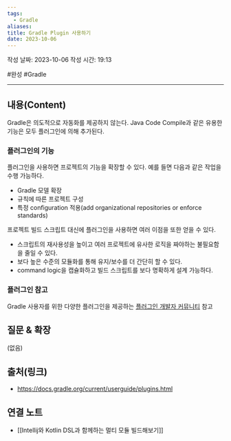 ```yaml
---
tags:
  - Gradle
aliases: 
title: Gradle Plugin 사용하기
date: 2023-10-06
---
```

작성 날짜: 2023-10-06
작성 시간: 19:13

#완성 #Gradle

----
## 내용(Content)

Gradle은 의도적으로 자동화를 제공하지 않는다.  Java Code Compile과 같은 유용한 기능은 모두 플러그인에 의해 추가된다. 

### 플러그인의 기능

플러그인을 사용하면 프로젝트의 기능을 확장할 수 있다. 예를 들면 다음과 같은 작업을 수행 가능하다.

- Gradle 모델 확장
- 규칙에 따른 프로젝트 구성
- 특정 configuration 적용(add organizational repositories or enforce standards)

프로젝트 빌드 스크립트 대신에 플러그인을 사용하면 여러 이점을 또한 얻을 수 있다.

- 스크립트의 재사용성을 높이고 여러 프로젝트에 유사한 로직을 짜야하는 불필요함을 줄일 수 있다.
- 보다 높은 수준의 모듈화를 통해 유지/보수를 더 간단히 할 수 있다.
- command logic을 캡슐화하고 빌드 스크립트를 보다 명확하게 설계 가능하다.


### 플러그인 참고

Gradle 사용자를 위한 다양한 플러그인을 제공하는 [플러그인 개발자 커뮤니티](https://plugins.gradle.org/?_gl=1*px7vbx*_ga*MTk1ODI1ODcyMy4xNjk2NDk2MDgx*_ga_7W7NC6YNPT*MTY5NzQ1NTUwNC42LjEuMTY5NzQ2MDA5Mi4yOC4wLjA.) 참고



## 질문 & 확장

(없음)

## 출처(링크)
- https://docs.gradle.org/current/userguide/plugins.html

## 연결 노트
- [[Intellij와 Kotlin DSL과 함께하는 멀티 모듈 빌드해보기]]









